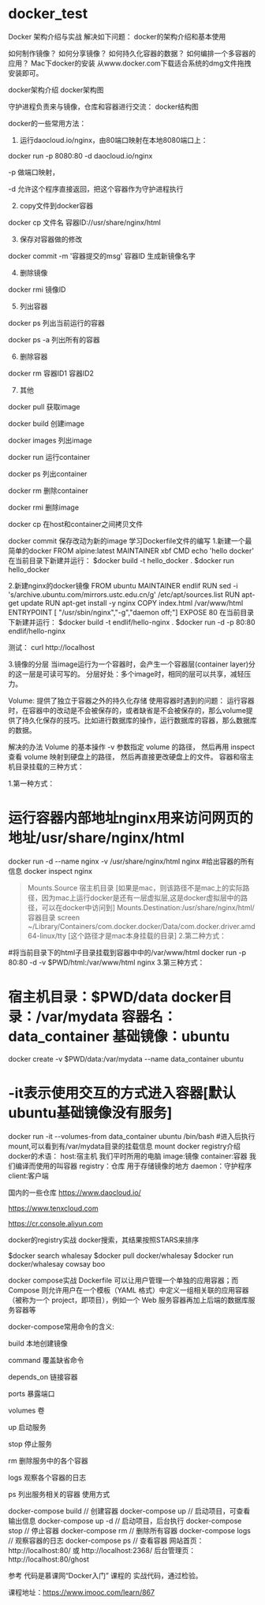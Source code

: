 # docker_test
Docker 架构介绍与实战
解决如下问题：
docker的架构介绍和基本使用

如何制作镜像？
如何分享镜像？
如何持久化容器的数据？
如何编排一个多容器的应用？
Mac下docker的安装
从www.docker.com下载适合系统的dmg文件拖拽安装即可。

docker架构介绍
docker架构图

守护进程负责来与镜像，仓库和容器进行交流： docker结构图

docker的一些常用方法：
1. 运行daocloud.io/nginx，由80端口映射在本地8080端口上：

docker run -p 8080:80 -d daocloud.io/nginx

-p 做端口映射，

-d 允许这个程序直接返回，把这个容器作为守护进程执行

2. copy文件到docker容器

docker cp 文件名 容器ID://usr/share/nginx/html

3. 保存对容器做的修改

docker commit -m '容器提交的msg' 容器ID 生成新镜像名字

4. 删除镜像

docker rmi 镜像ID

5. 列出容器

docker ps 列出当前运行的容器

docker ps -a 列出所有的容器

6. 删除容器

docker rm 容器ID1 容器ID2

7. 其他

docker pull 获取image

docker build 创建image

docker images 列出image

docker run 运行container

docker ps 列出container

docker rm 删除container

docker rmi 删除image

docker cp 在host和container之间拷贝文件

docker commit 保存改动为新的image
学习Dockerfile文件的编写
1.新建一个最简单的docker
FROM alpine:latest
MAINTAINER xbf
CMD echo 'hello docker'
在当前目录下新建并运行： $docker build -t hello_docker . $docker run hello_docker

2.新建nginx的docker镜像
FROM ubuntu
MAINTAINER endlif
RUN sed -i 's/archive.ubuntu.com/mirrors.ustc.edu.cn/g' /etc/apt/sources.list 
RUN apt-get update
RUN apt-get install -y nginx
COPY index.html /var/www/html
ENTRYPOINT [ "/usr/sbin/nginx","-g","daemon off;"]
EXPOSE 80
在当前目录下新建并运行： $docker build -t endlif/hello-nginx . $docker run -d -p 80:80 endlif/hello-nginx

测试： curl http://localhost

3.镜像的分层
当image运行为一个容器时，会产生一个容器层(container layer)分的这一层是可读可写的。 分层好处：多个image时，相同的层可以共享，减轻压力。

Volume: 提供了独立于容器之外的持久化存储
使用容器时遇到的问题： 运行容器时，在容器中的改动是不会被保存的，或者缺省是不会被保存的，那么volume提供了持久化保存的技巧。比如进行数据库的操作，运行数据库的容器，那么数据库的数据。

解决的办法 Volume 的基本操作 -v 参数指定 volume 的路径， 然后再用 inspect 查看 volume 映射到硬盘上的路径， 然后再直接更改硬盘上的文件。 容器和宿主机目录挂载的三种方式：

1.第一种方式：

# 运行容器内部地址nginx用来访问网页的地址/usr/share/nginx/html 
docker run -d --name nginx -v /usr/share/nginx/html nginx
#给出容器的所有信息
docker inspect nginx 
> Mounts.Source  宿主机目录 [如果是mac，则该路径不是mac上的实际路径，因为mac上运行docker是还有一层虚拟层,这是docker虚拟层中的路径，可以在docker中访问到]
> Mounts.Destination:/usr/share/nginx/html/ 容器目录
screen ~/Library/Containers/com.docker.docker/Data/com.docker.driver.amd64-linux/tty [这个路径才是mac本身挂载的目录]
2.第二种方式：

#将当前目录下的html子目录挂载到容器中中的/var/www/html
docker run -p 80:80 -d -v $PWD/html:/var/www/html nginx
3.第三种方式：

# 宿主机目录：$PWD/data docker目录：/var/mydata  容器名：data_container 基础镜像：ubuntu
docker create -v $PWD/data:/var/mydata --name data_container ubuntu
# -it表示使用交互的方式进入容器[默认ubuntu基础镜像没有服务]
docker run -it --volumes-from data_container ubuntu /bin/bash
#进入后执行mount,可以看到有/var/mydata目录的挂载信息
mount
docker registry介绍
docker的术语：
host:宿主机 我们平时所用的电脑 image:镜像 container:容器 我们编译而使用的叫容器 registry：仓库 用于存储镜像的地方 daemon：守护程序 client:客户端

国内的一些仓库
https://www.daocloud.io/

https://www.tenxcloud.com

https://cr.console.aliyun.com

docker的registry实战
docker搜索，其结果按照STARS来排序

$docker search whalesay $docker pull docker/whalesay $docker run docker/whalesay cowsay boo

docker compose实战
Dockerfile 可以让用户管理一个单独的应用容器；而 Compose 则允许用户在一个模板（YAML 格式）中定义一组相关联的应用容器（被称为一个 project，即项目），例如一个 Web 服务容器再加上后端的数据库服务容器等

docker-compose常用命令的含义:

build 本地创建镜像

command 覆盖缺省命令

depends_on 链接容器

ports 暴露端口

volumes 卷

up 启动服务

stop 停止服务

rm 删除服务中的各个容器

logs 观察各个容器的日志

ps 列出服务相关的容器
使用方式

docker-compose build // 创建容器
docker-compose up // 启动项目，可查看输出信息
docker-compose up -d // 启动项目，后台执行
docker-compose stop // 停止容器
docker-compose rm // 删除所有容器
docker-compose logs // 观察容器的日志
docker-compose ps // 查看容器 网站首页： http://localhost:80/ 或 http://localhost:2368/
后台管理页： http://localhost:80/ghost

参考
代码是慕课网“Docker入门” 课程的 实战代码，通过检验。

课程地址：https://www.imooc.com/learn/867
